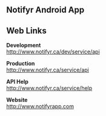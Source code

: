## Notifyr Android App

## Web Links
<b> Development </b></br>
http://www.notifyr.ca/dev/service/api

<b> Production </b></br>
http://www.notifyr.ca/service/api

<b> API Help </b></br>
http://www.notifyr.ca/service/help

<b> Website </b></br>
http://www.notifyrapp.com
